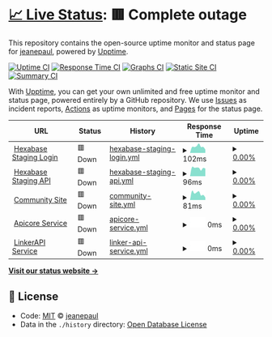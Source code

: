 # [📈 Live Status](https://Hokutosei.github.io/HexaUptime): <!--live status--> **🟥 Complete outage**

This repository contains the open-source uptime monitor and status page for [jeanepaul](https://Hokutosei.github.io/HexaUptime), powered by [Upptime](https://github.com/upptime/upptime).

[![Uptime CI](https://github.com/koj-co/upptime/workflows/Uptime%20CI/badge.svg)](https://github.com/koj-co/upptime/actions?query=workflow%3A%22Uptime+CI%22)
[![Response Time CI](https://github.com/koj-co/upptime/workflows/Response%20Time%20CI/badge.svg)](https://github.com/koj-co/upptime/actions?query=workflow%3A%22Response+Time+CI%22)
[![Graphs CI](https://github.com/koj-co/upptime/workflows/Graphs%20CI/badge.svg)](https://github.com/koj-co/upptime/actions?query=workflow%3A%22Graphs+CI%22)
[![Static Site CI](https://github.com/koj-co/upptime/workflows/Static%20Site%20CI/badge.svg)](https://github.com/koj-co/upptime/actions?query=workflow%3A%22Static+Site+CI%22)
[![Summary CI](https://github.com/koj-co/upptime/workflows/Summary%20CI/badge.svg)](https://github.com/koj-co/upptime/actions?query=workflow%3A%22Summary+CI%22)

With [Upptime](https://upptime.js.org), you can get your own unlimited and free uptime monitor and status page, powered entirely by a GitHub repository. We use [Issues](https://github.com/Hokutosei/HexaUptime/issues) as incident reports, [Actions](https://github.com/Hokutosei/HexaUptime/actions) as uptime monitors, and [Pages](https://Hokutosei.github.io/HexaUptime) for the status page.

<!--start: status pages-->
<!-- This summary is generated by Upptime (https://github.com/upptime/upptime) -->
<!-- Do not edit this manually, your changes will be overwritten -->
<!-- prettier-ignore -->
| URL | Status | History | Response Time | Uptime |
| --- | ------ | ------- | ------------- | ------ |
| <img alt="" src="https://icons.duckduckgo.com/ip3/az.hexabase.com.ico" height="13"> [Hexabase Staging Login](https://az.hexabase.com/login) | 🟥 Down | [hexabase-staging-login.yml](https://github.com/Hokutosei/HexaUptime/commits/HEAD/history/hexabase-staging-login.yml) | <details><summary><img alt="Response time graph" src="./graphs/hexabase-staging-login/response-time-week.png" height="20"> 102ms</summary><br><a href="https://Hokutosei.github.io/HexaUptime/history/hexabase-staging-login"><img alt="Response time 481" src="https://img.shields.io/endpoint?url=https%3A%2F%2Fraw.githubusercontent.com%2FHokutosei%2FHexaUptime%2FHEAD%2Fapi%2Fhexabase-staging-login%2Fresponse-time.json"></a><br><a href="https://Hokutosei.github.io/HexaUptime/history/hexabase-staging-login"><img alt="24-hour response time 136" src="https://img.shields.io/endpoint?url=https%3A%2F%2Fraw.githubusercontent.com%2FHokutosei%2FHexaUptime%2FHEAD%2Fapi%2Fhexabase-staging-login%2Fresponse-time-day.json"></a><br><a href="https://Hokutosei.github.io/HexaUptime/history/hexabase-staging-login"><img alt="7-day response time 102" src="https://img.shields.io/endpoint?url=https%3A%2F%2Fraw.githubusercontent.com%2FHokutosei%2FHexaUptime%2FHEAD%2Fapi%2Fhexabase-staging-login%2Fresponse-time-week.json"></a><br><a href="https://Hokutosei.github.io/HexaUptime/history/hexabase-staging-login"><img alt="30-day response time 100" src="https://img.shields.io/endpoint?url=https%3A%2F%2Fraw.githubusercontent.com%2FHokutosei%2FHexaUptime%2FHEAD%2Fapi%2Fhexabase-staging-login%2Fresponse-time-month.json"></a><br><a href="https://Hokutosei.github.io/HexaUptime/history/hexabase-staging-login"><img alt="1-year response time 461" src="https://img.shields.io/endpoint?url=https%3A%2F%2Fraw.githubusercontent.com%2FHokutosei%2FHexaUptime%2FHEAD%2Fapi%2Fhexabase-staging-login%2Fresponse-time-year.json"></a></details> | <details><summary><a href="https://Hokutosei.github.io/HexaUptime/history/hexabase-staging-login">0.00%</a></summary><a href="https://Hokutosei.github.io/HexaUptime/history/hexabase-staging-login"><img alt="All-time uptime 90.99%" src="https://img.shields.io/endpoint?url=https%3A%2F%2Fraw.githubusercontent.com%2FHokutosei%2FHexaUptime%2FHEAD%2Fapi%2Fhexabase-staging-login%2Fuptime.json"></a><br><a href="https://Hokutosei.github.io/HexaUptime/history/hexabase-staging-login"><img alt="24-hour uptime 0.00%" src="https://img.shields.io/endpoint?url=https%3A%2F%2Fraw.githubusercontent.com%2FHokutosei%2FHexaUptime%2FHEAD%2Fapi%2Fhexabase-staging-login%2Fuptime-day.json"></a><br><a href="https://Hokutosei.github.io/HexaUptime/history/hexabase-staging-login"><img alt="7-day uptime 0.00%" src="https://img.shields.io/endpoint?url=https%3A%2F%2Fraw.githubusercontent.com%2FHokutosei%2FHexaUptime%2FHEAD%2Fapi%2Fhexabase-staging-login%2Fuptime-week.json"></a><br><a href="https://Hokutosei.github.io/HexaUptime/history/hexabase-staging-login"><img alt="30-day uptime 1.38%" src="https://img.shields.io/endpoint?url=https%3A%2F%2Fraw.githubusercontent.com%2FHokutosei%2FHexaUptime%2FHEAD%2Fapi%2Fhexabase-staging-login%2Fuptime-month.json"></a><br><a href="https://Hokutosei.github.io/HexaUptime/history/hexabase-staging-login"><img alt="1-year uptime 74.83%" src="https://img.shields.io/endpoint?url=https%3A%2F%2Fraw.githubusercontent.com%2FHokutosei%2FHexaUptime%2FHEAD%2Fapi%2Fhexabase-staging-login%2Fuptime-year.json"></a></details>
| <img alt="" src="https://icons.duckduckgo.com/ip3/az-api.hexabase.com.ico" height="13"> [Hexabase Staging API](https://az-api.hexabase.com/health_check) | 🟥 Down | [hexabase-staging-api.yml](https://github.com/Hokutosei/HexaUptime/commits/HEAD/history/hexabase-staging-api.yml) | <details><summary><img alt="Response time graph" src="./graphs/hexabase-staging-api/response-time-week.png" height="20"> 96ms</summary><br><a href="https://Hokutosei.github.io/HexaUptime/history/hexabase-staging-api"><img alt="Response time 215" src="https://img.shields.io/endpoint?url=https%3A%2F%2Fraw.githubusercontent.com%2FHokutosei%2FHexaUptime%2FHEAD%2Fapi%2Fhexabase-staging-api%2Fresponse-time.json"></a><br><a href="https://Hokutosei.github.io/HexaUptime/history/hexabase-staging-api"><img alt="24-hour response time 124" src="https://img.shields.io/endpoint?url=https%3A%2F%2Fraw.githubusercontent.com%2FHokutosei%2FHexaUptime%2FHEAD%2Fapi%2Fhexabase-staging-api%2Fresponse-time-day.json"></a><br><a href="https://Hokutosei.github.io/HexaUptime/history/hexabase-staging-api"><img alt="7-day response time 96" src="https://img.shields.io/endpoint?url=https%3A%2F%2Fraw.githubusercontent.com%2FHokutosei%2FHexaUptime%2FHEAD%2Fapi%2Fhexabase-staging-api%2Fresponse-time-week.json"></a><br><a href="https://Hokutosei.github.io/HexaUptime/history/hexabase-staging-api"><img alt="30-day response time 96" src="https://img.shields.io/endpoint?url=https%3A%2F%2Fraw.githubusercontent.com%2FHokutosei%2FHexaUptime%2FHEAD%2Fapi%2Fhexabase-staging-api%2Fresponse-time-month.json"></a><br><a href="https://Hokutosei.github.io/HexaUptime/history/hexabase-staging-api"><img alt="1-year response time 154" src="https://img.shields.io/endpoint?url=https%3A%2F%2Fraw.githubusercontent.com%2FHokutosei%2FHexaUptime%2FHEAD%2Fapi%2Fhexabase-staging-api%2Fresponse-time-year.json"></a></details> | <details><summary><a href="https://Hokutosei.github.io/HexaUptime/history/hexabase-staging-api">0.00%</a></summary><a href="https://Hokutosei.github.io/HexaUptime/history/hexabase-staging-api"><img alt="All-time uptime 67.88%" src="https://img.shields.io/endpoint?url=https%3A%2F%2Fraw.githubusercontent.com%2FHokutosei%2FHexaUptime%2FHEAD%2Fapi%2Fhexabase-staging-api%2Fuptime.json"></a><br><a href="https://Hokutosei.github.io/HexaUptime/history/hexabase-staging-api"><img alt="24-hour uptime 0.00%" src="https://img.shields.io/endpoint?url=https%3A%2F%2Fraw.githubusercontent.com%2FHokutosei%2FHexaUptime%2FHEAD%2Fapi%2Fhexabase-staging-api%2Fuptime-day.json"></a><br><a href="https://Hokutosei.github.io/HexaUptime/history/hexabase-staging-api"><img alt="7-day uptime 0.00%" src="https://img.shields.io/endpoint?url=https%3A%2F%2Fraw.githubusercontent.com%2FHokutosei%2FHexaUptime%2FHEAD%2Fapi%2Fhexabase-staging-api%2Fuptime-week.json"></a><br><a href="https://Hokutosei.github.io/HexaUptime/history/hexabase-staging-api"><img alt="30-day uptime 1.38%" src="https://img.shields.io/endpoint?url=https%3A%2F%2Fraw.githubusercontent.com%2FHokutosei%2FHexaUptime%2FHEAD%2Fapi%2Fhexabase-staging-api%2Fuptime-month.json"></a><br><a href="https://Hokutosei.github.io/HexaUptime/history/hexabase-staging-api"><img alt="1-year uptime 7.50%" src="https://img.shields.io/endpoint?url=https%3A%2F%2Fraw.githubusercontent.com%2FHokutosei%2FHexaUptime%2FHEAD%2Fapi%2Fhexabase-staging-api%2Fuptime-year.json"></a></details>
| <img alt="" src="https://icons.duckduckgo.com/ip3/community.hexabase.com.ico" height="13"> [Community Site](https://community.hexabase.com) | 🟥 Down | [community-site.yml](https://github.com/Hokutosei/HexaUptime/commits/HEAD/history/community-site.yml) | <details><summary><img alt="Response time graph" src="./graphs/community-site/response-time-week.png" height="20"> 81ms</summary><br><a href="https://Hokutosei.github.io/HexaUptime/history/community-site"><img alt="Response time 198" src="https://img.shields.io/endpoint?url=https%3A%2F%2Fraw.githubusercontent.com%2FHokutosei%2FHexaUptime%2FHEAD%2Fapi%2Fcommunity-site%2Fresponse-time.json"></a><br><a href="https://Hokutosei.github.io/HexaUptime/history/community-site"><img alt="24-hour response time 98" src="https://img.shields.io/endpoint?url=https%3A%2F%2Fraw.githubusercontent.com%2FHokutosei%2FHexaUptime%2FHEAD%2Fapi%2Fcommunity-site%2Fresponse-time-day.json"></a><br><a href="https://Hokutosei.github.io/HexaUptime/history/community-site"><img alt="7-day response time 81" src="https://img.shields.io/endpoint?url=https%3A%2F%2Fraw.githubusercontent.com%2FHokutosei%2FHexaUptime%2FHEAD%2Fapi%2Fcommunity-site%2Fresponse-time-week.json"></a><br><a href="https://Hokutosei.github.io/HexaUptime/history/community-site"><img alt="30-day response time 93" src="https://img.shields.io/endpoint?url=https%3A%2F%2Fraw.githubusercontent.com%2FHokutosei%2FHexaUptime%2FHEAD%2Fapi%2Fcommunity-site%2Fresponse-time-month.json"></a><br><a href="https://Hokutosei.github.io/HexaUptime/history/community-site"><img alt="1-year response time 94" src="https://img.shields.io/endpoint?url=https%3A%2F%2Fraw.githubusercontent.com%2FHokutosei%2FHexaUptime%2FHEAD%2Fapi%2Fcommunity-site%2Fresponse-time-year.json"></a></details> | <details><summary><a href="https://Hokutosei.github.io/HexaUptime/history/community-site">0.00%</a></summary><a href="https://Hokutosei.github.io/HexaUptime/history/community-site"><img alt="All-time uptime 61.55%" src="https://img.shields.io/endpoint?url=https%3A%2F%2Fraw.githubusercontent.com%2FHokutosei%2FHexaUptime%2FHEAD%2Fapi%2Fcommunity-site%2Fuptime.json"></a><br><a href="https://Hokutosei.github.io/HexaUptime/history/community-site"><img alt="24-hour uptime 0.00%" src="https://img.shields.io/endpoint?url=https%3A%2F%2Fraw.githubusercontent.com%2FHokutosei%2FHexaUptime%2FHEAD%2Fapi%2Fcommunity-site%2Fuptime-day.json"></a><br><a href="https://Hokutosei.github.io/HexaUptime/history/community-site"><img alt="7-day uptime 0.00%" src="https://img.shields.io/endpoint?url=https%3A%2F%2Fraw.githubusercontent.com%2FHokutosei%2FHexaUptime%2FHEAD%2Fapi%2Fcommunity-site%2Fuptime-week.json"></a><br><a href="https://Hokutosei.github.io/HexaUptime/history/community-site"><img alt="30-day uptime 1.38%" src="https://img.shields.io/endpoint?url=https%3A%2F%2Fraw.githubusercontent.com%2FHokutosei%2FHexaUptime%2FHEAD%2Fapi%2Fcommunity-site%2Fuptime-month.json"></a><br><a href="https://Hokutosei.github.io/HexaUptime/history/community-site"><img alt="1-year uptime 0.01%" src="https://img.shields.io/endpoint?url=https%3A%2F%2Fraw.githubusercontent.com%2FHokutosei%2FHexaUptime%2FHEAD%2Fapi%2Fcommunity-site%2Fuptime-year.json"></a></details>
| <img alt="" src="https://icons.duckduckgo.com/ip3/az-hxg.hexabase.com.ico" height="13"> [Apicore Service](https://az-hxg.hexabase.com/apicore/health_check) | 🟥 Down | [apicore-service.yml](https://github.com/Hokutosei/HexaUptime/commits/HEAD/history/apicore-service.yml) | <details><summary><img alt="Response time graph" src="./graphs/apicore-service/response-time-week.png" height="20"> 0ms</summary><br><a href="https://Hokutosei.github.io/HexaUptime/history/apicore-service"><img alt="Response time 769" src="https://img.shields.io/endpoint?url=https%3A%2F%2Fraw.githubusercontent.com%2FHokutosei%2FHexaUptime%2FHEAD%2Fapi%2Fapicore-service%2Fresponse-time.json"></a><br><a href="https://Hokutosei.github.io/HexaUptime/history/apicore-service"><img alt="24-hour response time 0" src="https://img.shields.io/endpoint?url=https%3A%2F%2Fraw.githubusercontent.com%2FHokutosei%2FHexaUptime%2FHEAD%2Fapi%2Fapicore-service%2Fresponse-time-day.json"></a><br><a href="https://Hokutosei.github.io/HexaUptime/history/apicore-service"><img alt="7-day response time 0" src="https://img.shields.io/endpoint?url=https%3A%2F%2Fraw.githubusercontent.com%2FHokutosei%2FHexaUptime%2FHEAD%2Fapi%2Fapicore-service%2Fresponse-time-week.json"></a><br><a href="https://Hokutosei.github.io/HexaUptime/history/apicore-service"><img alt="30-day response time 0" src="https://img.shields.io/endpoint?url=https%3A%2F%2Fraw.githubusercontent.com%2FHokutosei%2FHexaUptime%2FHEAD%2Fapi%2Fapicore-service%2Fresponse-time-month.json"></a><br><a href="https://Hokutosei.github.io/HexaUptime/history/apicore-service"><img alt="1-year response time 803" src="https://img.shields.io/endpoint?url=https%3A%2F%2Fraw.githubusercontent.com%2FHokutosei%2FHexaUptime%2FHEAD%2Fapi%2Fapicore-service%2Fresponse-time-year.json"></a></details> | <details><summary><a href="https://Hokutosei.github.io/HexaUptime/history/apicore-service">0.00%</a></summary><a href="https://Hokutosei.github.io/HexaUptime/history/apicore-service"><img alt="All-time uptime 94.31%" src="https://img.shields.io/endpoint?url=https%3A%2F%2Fraw.githubusercontent.com%2FHokutosei%2FHexaUptime%2FHEAD%2Fapi%2Fapicore-service%2Fuptime.json"></a><br><a href="https://Hokutosei.github.io/HexaUptime/history/apicore-service"><img alt="24-hour uptime 0.00%" src="https://img.shields.io/endpoint?url=https%3A%2F%2Fraw.githubusercontent.com%2FHokutosei%2FHexaUptime%2FHEAD%2Fapi%2Fapicore-service%2Fuptime-day.json"></a><br><a href="https://Hokutosei.github.io/HexaUptime/history/apicore-service"><img alt="7-day uptime 0.00%" src="https://img.shields.io/endpoint?url=https%3A%2F%2Fraw.githubusercontent.com%2FHokutosei%2FHexaUptime%2FHEAD%2Fapi%2Fapicore-service%2Fuptime-week.json"></a><br><a href="https://Hokutosei.github.io/HexaUptime/history/apicore-service"><img alt="30-day uptime 1.38%" src="https://img.shields.io/endpoint?url=https%3A%2F%2Fraw.githubusercontent.com%2FHokutosei%2FHexaUptime%2FHEAD%2Fapi%2Fapicore-service%2Fuptime-month.json"></a><br><a href="https://Hokutosei.github.io/HexaUptime/history/apicore-service"><img alt="1-year uptime 86.53%" src="https://img.shields.io/endpoint?url=https%3A%2F%2Fraw.githubusercontent.com%2FHokutosei%2FHexaUptime%2FHEAD%2Fapi%2Fapicore-service%2Fuptime-year.json"></a></details>
| <img alt="" src="https://icons.duckduckgo.com/ip3/az-hxg.hexabase.com.ico" height="13"> [LinkerAPI Service](https://az-hxg.hexabase.com/linkerapi/health_check) | 🟥 Down | [linker-api-service.yml](https://github.com/Hokutosei/HexaUptime/commits/HEAD/history/linker-api-service.yml) | <details><summary><img alt="Response time graph" src="./graphs/linker-api-service/response-time-week.png" height="20"> 0ms</summary><br><a href="https://Hokutosei.github.io/HexaUptime/history/linker-api-service"><img alt="Response time 240" src="https://img.shields.io/endpoint?url=https%3A%2F%2Fraw.githubusercontent.com%2FHokutosei%2FHexaUptime%2FHEAD%2Fapi%2Flinker-api-service%2Fresponse-time.json"></a><br><a href="https://Hokutosei.github.io/HexaUptime/history/linker-api-service"><img alt="24-hour response time 0" src="https://img.shields.io/endpoint?url=https%3A%2F%2Fraw.githubusercontent.com%2FHokutosei%2FHexaUptime%2FHEAD%2Fapi%2Flinker-api-service%2Fresponse-time-day.json"></a><br><a href="https://Hokutosei.github.io/HexaUptime/history/linker-api-service"><img alt="7-day response time 0" src="https://img.shields.io/endpoint?url=https%3A%2F%2Fraw.githubusercontent.com%2FHokutosei%2FHexaUptime%2FHEAD%2Fapi%2Flinker-api-service%2Fresponse-time-week.json"></a><br><a href="https://Hokutosei.github.io/HexaUptime/history/linker-api-service"><img alt="30-day response time 0" src="https://img.shields.io/endpoint?url=https%3A%2F%2Fraw.githubusercontent.com%2FHokutosei%2FHexaUptime%2FHEAD%2Fapi%2Flinker-api-service%2Fresponse-time-month.json"></a><br><a href="https://Hokutosei.github.io/HexaUptime/history/linker-api-service"><img alt="1-year response time 254" src="https://img.shields.io/endpoint?url=https%3A%2F%2Fraw.githubusercontent.com%2FHokutosei%2FHexaUptime%2FHEAD%2Fapi%2Flinker-api-service%2Fresponse-time-year.json"></a></details> | <details><summary><a href="https://Hokutosei.github.io/HexaUptime/history/linker-api-service">0.00%</a></summary><a href="https://Hokutosei.github.io/HexaUptime/history/linker-api-service"><img alt="All-time uptime 94.55%" src="https://img.shields.io/endpoint?url=https%3A%2F%2Fraw.githubusercontent.com%2FHokutosei%2FHexaUptime%2FHEAD%2Fapi%2Flinker-api-service%2Fuptime.json"></a><br><a href="https://Hokutosei.github.io/HexaUptime/history/linker-api-service"><img alt="24-hour uptime 0.00%" src="https://img.shields.io/endpoint?url=https%3A%2F%2Fraw.githubusercontent.com%2FHokutosei%2FHexaUptime%2FHEAD%2Fapi%2Flinker-api-service%2Fuptime-day.json"></a><br><a href="https://Hokutosei.github.io/HexaUptime/history/linker-api-service"><img alt="7-day uptime 0.00%" src="https://img.shields.io/endpoint?url=https%3A%2F%2Fraw.githubusercontent.com%2FHokutosei%2FHexaUptime%2FHEAD%2Fapi%2Flinker-api-service%2Fuptime-week.json"></a><br><a href="https://Hokutosei.github.io/HexaUptime/history/linker-api-service"><img alt="30-day uptime 1.38%" src="https://img.shields.io/endpoint?url=https%3A%2F%2Fraw.githubusercontent.com%2FHokutosei%2FHexaUptime%2FHEAD%2Fapi%2Flinker-api-service%2Fuptime-month.json"></a><br><a href="https://Hokutosei.github.io/HexaUptime/history/linker-api-service"><img alt="1-year uptime 86.59%" src="https://img.shields.io/endpoint?url=https%3A%2F%2Fraw.githubusercontent.com%2FHokutosei%2FHexaUptime%2FHEAD%2Fapi%2Flinker-api-service%2Fuptime-year.json"></a></details>

<!--end: status pages-->

[**Visit our status website →**](https://Hokutosei.github.io/HexaUptime)

## 📄 License

- Code: [MIT](./LICENSE) © [jeanepaul](https://Hokutosei.github.io/HexaUptime)
- Data in the `./history` directory: [Open Database License](https://opendatacommons.org/licenses/odbl/1-0/)
